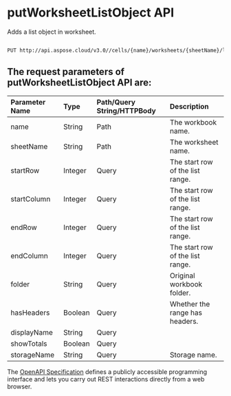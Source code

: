 # **putWorksheetListObject API**

Adds a list object in worksheet. 

```bash

PUT http://api.aspose.cloud/v3.0//cells/{name}/worksheets/{sheetName}/listobjects

```

## The request parameters of **putWorksheetListObject** API are: 

| Parameter Name | Type | Path/Query String/HTTPBody | Description | 
| :- | :- | :- |:- | 
|name|String|Path|The workbook name.|
|sheetName|String|Path|The worksheet name.|
|startRow|Integer|Query|The start row of the list range.|
|startColumn|Integer|Query|The start row of the list range.|
|endRow|Integer|Query|The start row of the list range.|
|endColumn|Integer|Query|The start row of the list range.|
|folder|String|Query|Original workbook folder.|
|hasHeaders|Boolean|Query|Whether the range has headers.|
|displayName|String|Query||
|showTotals|Boolean|Query||
|storageName|String|Query|Storage name.|


The [OpenAPI Specification](https://reference.aspose.cloud/cells/#/ListObjectsController/PutWorksheetListObject) defines a publicly accessible programming interface and lets you carry out REST interactions directly from a web browser.
